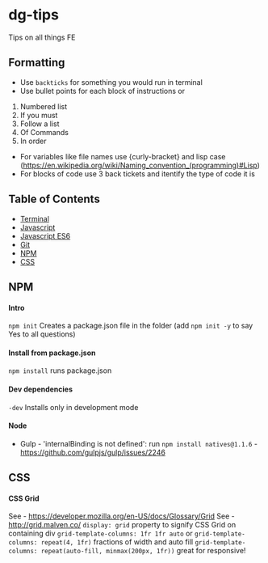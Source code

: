 # dg-tips
Tips on all things FE

## Formatting
* Use `backticks` for something you would run in terminal
* Use bullet points for each block of instructions or
1. Numbered list
2. If you must
3. Follow a list 
4. Of Commands
5. In order
* For variables like file names use {curly-bracket} and lisp case (https://en.wikipedia.org/wiki/Naming_convention_(programming)#Lisp)
* For blocks of code use 3 back tickets and itentify the type of code it is

## Table of Contents
* [Terminal](/TERMINAL/README.md)
* [Javascript](/JS/README.md)
* [Javascript ES6](/JS/README.md)
* [Git](/GIT/README.md)
* [NPM](#npm)
* [CSS](#css)

## NPM

#### Intro
`npm init` Creates a package.json file in the folder (add `npm init -y` to say Yes to all questions)

#### Install from package.json
`npm install` runs package.json 

#### Dev dependencies
`-dev` Installs only in development mode

#### Node
* Gulp - 'internalBinding is not defined': run `npm install natives@1.1.6`  - https://github.com/gulpjs/gulp/issues/2246

## CSS

#### CSS Grid
See - https://developer.mozilla.org/en-US/docs/Glossary/Grid
See - http://grid.malven.co/
`display: grid` property to signify CSS Grid on containing div
`grid-template-columns: 1fr 1fr auto` or `grid-template-columns: repeat(4, 1fr)` fractions of width and auto fill 
`grid-template-columns: repeat(auto-fill, minmax(200px, 1fr))` great for responsive!
